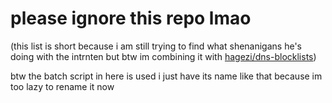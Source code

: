 # please ignore this repo lmao
(this list is short because i am still trying to find what shenanigans he's doing with the intrnten but btw im combining it with [hagezi/dns-blocklists](https://github.com/hagezi/dns-blocklists))

btw the batch script in here is used i just have its name like that because im too lazy to rename it now
